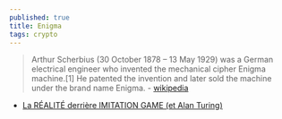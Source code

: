 ```yaml
---
published: true
title: Enigma
tags: crypto
---
```

> Arthur Scherbius (30 October 1878 – 13 May 1929) was a German electrical engineer who invented the mechanical cipher Enigma machine.[1] He patented the invention and later sold the machine under the brand name Enigma. - [wikipedia](https://en.wikipedia.org/wiki/Arthur_Scherbius)

- [La RÉALITÉ derrière IMITATION GAME (et Alan Turing)](https://www.youtube.com/watch?v=zZ-vrXXiCes)